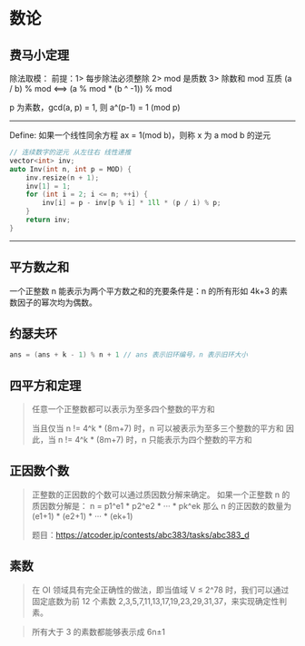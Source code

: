 # 数论

## 费马小定理

除法取模：
前提：1> 每步除法必须整除  2> mod 是质数  3> 除数和 mod 互质
        (a / b) % mod  <==> (a % mod * (b ^ -1)) % mod

p 为素数，gcd(a, p) = 1, 则 a^(p-1) = 1 (mod p)

-----------------------------------------------------------------------------------------------
Define: 如果一个线性同余方程 ax = 1(mod b)，则称 x 为 a mod b 的逆元

```cpp []
// 连续数字的逆元 从左往右 线性递推
vector<int> inv;
auto Inv(int n, int p = MOD) {
    inv.resize(n + 1);
    inv[1] = 1;
    for (int i = 2; i <= n; ++i) {
        inv[i] = p - inv[p % i] * 1ll * (p / i) % p;
    }
    return inv;
}
```
-----------------------------------------------------------------------------------------------

## 平方数之和

一个正整数 n 能表示为两个平方数之和的充要条件是：n 的所有形如 4k+3 的素数因子的幂次均为偶数。


## 约瑟夫环

```cpp []
ans = (ans + k - 1) % n + 1 // ans 表示旧环编号，n 表示旧环大小
```

## 四平方和定理
> 任意一个正整数都可以表示为至多四个整数的平方和
>
> 当且仅当 n != 4^k * (8m+7) 时，n 可以被表示为至多三个整数的平方和
> 因此，当 n != 4^k * (8m+7) 时，n 只能表示为四个整数的平方和


## 正因数个数
> 正整数的正因数的个数可以通过质因数分解来确定。
> 如果一个正整数 n 的质因数分解是： n = p1^e1 * p2^e2 * ··· * pk^ek
> 那么 n 的正因数的数量为 (e1+1) * (e2+1) * ··· * (ek+1)
>
> 题目：https://atcoder.jp/contests/abc383/tasks/abc383_d


## 素数

> 在 OI 领域具有完全正确性的做法，即当值域 V ≤ 2^78 时，我们可以通过固定底数为前 12 个素数 2,3,5,7,11,13,17,19,23,29,31,37，来实现确定性判素。

> 所有大于 3 的素数都能够表示成 6n±1
